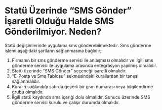 # Statü Üzerinde “SMS Gönder” İşaretli Olduğu Halde SMS Gönderilmiyor. Neden?

Statü değişimlerinde uygulama sms gönderebilmektedir. Sms gönderme işlemi aşağıdaki şartların sağlanmasına bağlıdır;
1.	Firmanın bir sms gönderme servisi ile anlaşması olmalıdır ve ilgili sms gönderme servisi ile uygulama arasında entegrasyon yapılmış olmalıdır. 
2.	Statü üzerinde “SMS Gönder” seçeneği işaretli olmalıdır.
3.	“E-Posta ve Sms Tablosu” sekmesindeki kurallardan bir tanesi sağlanmalıdır.
4.	Kuralın sağlandığı satırda geçerli bir gsm numarası veya bilgilendirme grubu olmalıdır.
5.	İlgili statü kaydında sms içeriği dolu olmalıdır.
Sunucu üzerinde SMS gönderme servisi kurulu ve çalışır durumda olmalıdır.


